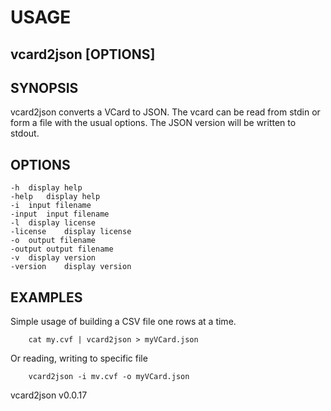 
# USAGE

## vcard2json [OPTIONS]

## SYNOPSIS

vcard2json converts a VCard to JSON. The vcard can be read from stdin or form a file
with the usual options. The JSON version will be written to stdout.

## OPTIONS

	-h	display help
	-help	display help
	-i	input filename
	-input	input filename
	-l	display license
	-license	display license
	-o	output filename
	-output	output filename
	-v	display version
	-version	display version

## EXAMPLES

Simple usage of building a CSV file one rows at a time.

```shell
    cat my.cvf | vcard2json > myVCard.json
```

Or reading, writing to specific file

```shell
    vcard2json -i mv.cvf -o myVCard.json
```


vcard2json v0.0.17
